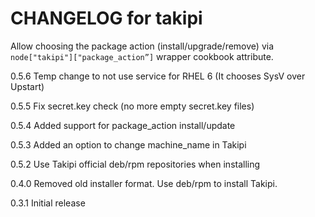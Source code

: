 # CHANGELOG for takipi

Allow choosing the package action (install/upgrade/remove) via `node["takipi"]["package_action”]` wrapper cookbook attribute.

0.5.6
Temp change to not use service for RHEL 6 (It chooses SysV over Upstart)

0.5.5
Fix secret.key check (no more empty secret.key files)

0.5.4
Added support for package_action install/update

0.5.3
Added an option to change machine_name in Takipi

0.5.2
Use Takipi official deb/rpm repositories when installing

0.4.0
Removed old installer format. Use deb/rpm to install Takipi.

0.3.1
Initial release
